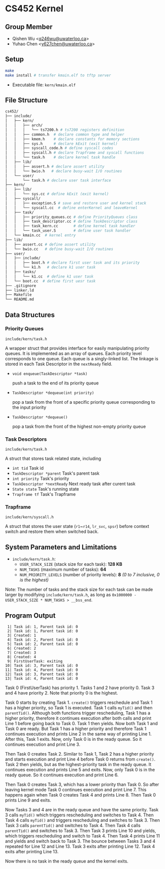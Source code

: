 # CS452 Kernel

## Group Member

- Qishen Wu \<q246wu@uwaterloo.ca\>
- Yuhao Chen \<y627chen@uwaterloo.ca\>

## Setup

```bash
make
make install # transfer kmain.elf to tftp server
```

- Executable file: `kern/kmain.elf`

## File Structure

```sh
cs452/
├── include/
│   ├── kern/
│   │   ├── arch/
│   │   │   └── ts7200.h # ts7200 registers definition
│   │   ├── common.h  # declare common type and helper
│   │   ├── kmem.h    # declare constants for memory sections
│   │   ├── sys.h     # declare kExit (exit kernel)
│   │   ├── syscall_code.h # define syscall codes
│   │   ├── syscall.h # declare Trapframe and syscall functions
│   │   └── task.h    # declare kernel task handle
│   ├── lib/
│   │   ├── assert.h # declare assert utility
│   │   └── bwio.h   # declare busy-wait I/O routines
│   └── user/
│       └── task.h # declare user task interface
├── kern/
│   ├── lib/
│   │   └── sys.cc # define kExit (exit kernel)
│   ├── syscall/
│   │   ├── exception.S # save and restore user and kernel stack
│   │   └── syscall.cc  # define enterKernel and leaveKernel
│   ├── task/
│   │   ├── priority_queues.cc # define PriorityQueues class
│   │   ├── task_descriptor.cc # define TaskDescriptor class
│   │   ├── task_kern.cc       # define kernel task handler
│   │   └── task_user.S        # define user task handler
│   └── kmain.cc  # kernel entry
├── lib/
│   ├── assert.cc # define assert utility
│   └── bwio.cc   # define busy-wait I/O routines
├── user/
│   ├── include/
│   │   ├── boot.h # declare first user task and its priority 
│   │   └── k1.h   # declare k1 user task
│   ├── tasks/
│   │   └── k1.cc  # define k1 user task
│   └── boot.cc  # define first uesr task
├── .gitignore
├── linker.ld
├── Makefile
└── README.md
```

## Data Structures

### Priority Queues
`include/kern/task.h`

A wrapper struct that provides interface for easily manipulating priority queues. It is implemented as an array of queues. Each priority level corresponds to one queue. Each queue is a singly-linked list. The linkage is stored in each Task Descriptor in the `nextReady` field.

- `void enqueue(TaskDescriptor *task)`
  
  push a task to the end of its priority queue

- `TaskDescriptor *dequeue(int priority)` 
  
  pop a task from the front of a specific priority queue corresponding to the input priority

- `TaskDescriptor *dequeue()`

  pop a task from the front of the highest non-empty priority queue
  


### Task Descriptors
`include/kern/task.h`

A struct that stores task related state, including
- `int tid` Task id
- `TaskDescriptor *parent` Task's parent task
- `int priority` Task's priority
- `TaskDescriptor *nextReady` Next ready task after curent task
- `State state` Task's running state 
- `Trapframe tf` Task's Trapframe

### Trapframe
`include/kern/syscall.h`


A struct that stores the user state (`r1`~`r14`, `lr_svc`, `spsr`) before context switch and restore them when switched back.

## System Parameters and Limitations


- `include/kern/task.h`:
  - `USER_STACK_SIZE` (stack size for each task): **128 KB**
  - `NUM_TASKS` (maximum number of tasks): **64**
  - `NUM_PRIORITY_LEVELS` (number of priority levels): **8** *(0 to 7 inclusive, 0 is the highest)*

Note: The number of tasks and the stack size for each task can be made larger by modifying `include/kern/task.h`, as long as `0x1000000 - USER_STACK_SIZE * NUM_TASKS > __bss_end`.


## Program Output

```
 1| Task id: 1, Parent task id: 0
 2| Task id: 1, Parent task id: 0
 3| Created: 1
 4| Task id: 2, Parent task id: 0
 5| Task id: 2, Parent task id: 0
 6| Created: 2
 7| Created: 3
 8| Created: 4
 9| FirstUserTask: exiting
10| Task id: 3, Parent task id: 0
11| Task id: 4, Parent task id: 0
12| Task id: 3, Parent task id: 0
13| Task id: 4, Parent task id: 0
```

Task 0 (FirstUserTask) has priority 1. Tasks 1 and 2 have priority 0. Task 3 and 4 have priority 2. Note that priority 0 is the highest.

Task 0 starts by creating Task 1. `create()` triggers reschedule and Task 1 has a higher priority, so Task 1 is executed. Task 1 calls `myTid()` and then `parentTid()`. Although both functions trigger rescheduling, Task 1 has a higher priority, therefore it continues execution after both calls and print Line 1 before going back to Task 0.
Task 1 then yields. Now both Task 1 and Task 0 are ready. But Task 1 has a higher priority and therefore Task 1 continues execution and prints Line 2 in the same way of printing Line 1. After this, Task 1 exits. Now, only Task 0 is in the ready queue. So it continues execution and print Line 3.

Then Task 0 creates Task 2. Similar to Task 1, Task 2 has a higher priority and starts execution and print Line 4 before Task 0 returns from `create()`. Task 2 then yields, but as the highest-priority task in the ready queue. It continues execution and prints Line 5 and exits. Now, only Task 0 is in the ready queue. So it continues execution and print Line 6.

Then Task 0 creates Task 3, which has a lower priority than Task 0. So after leaving kernel mode Task 0 continues execution and print Line 7. This happens again when Task 0 creates Task 4 and prints Line 8. Then Task 0 prints Line 9 and exits.

Now Tasks 3 and 4 are in the ready queue and have the same priority. Task 3 calls `myTid()` which triggers rescheduling and switches to Task 4. Then Task 4 calls `myTid()` and triggers rescheduling and switches to Task 3. Then Task 3 calls `parentTid()` and switches to Task 4. Then Task 4 calls `parentTid()` and switches to Task 3. Then Task 3 prints Line 10 and yields, which triggers rescheduling and switch to Task 4. Then Task 4 prints Line 11 and yields and switch back to Task 3. The bounce between Tasks 3 and 4 repeated for Line 12 and Line 13. Task 3 exits after printing Line 12. Task 4 exits after printing Line 13.

Now there is no task in the ready queue and the kernel exits.